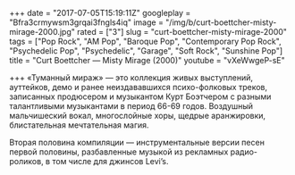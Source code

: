 +++
date = "2017-07-05T15:19:11Z"
googleplay = "Bfra3crmywsm3grqai3fngls4iq"
image = "/img/b/curt-boettcher-misty-mirage-2000.jpg"
rated = ["3"]
slug = "curt-boettcher-misty-mirage-2000"
tags = ["Pop Rock", "AM Pop", "Baroque Pop", "Contemporary Pop Rock", "Psychedelic Pop", "Psychedelic", "Garage", "Soft Rock", "Sunshine Pop"]
title = "Curt Boettcher — Misty Mirage (2000)"
youtube = "vXeWwgeP-sE"

+++
&laquo;Туманный мираж&raquo;&nbsp;&mdash; это коллекция живых выступлений, ауттейков, демо и&nbsp;ранее неиздававшихся психо-фолковых треков, записанных продюсером и&nbsp;музыкантом Курт Боэтчером с&nbsp;разными талантливыми музыкантами в&nbsp;период 66-69&nbsp;годов. Воздушный мальчишеский вокал, многослойные хоры, щедрые аранжировки, блистательная мечтательная магия.

Вторая половина компиляции&nbsp;&mdash; инструментальные версии песен первой половины, разбавленные музыкой из&nbsp;рекламных радио-роликов, в&nbsp;том числе для джинсов Levi&rsquo;s.